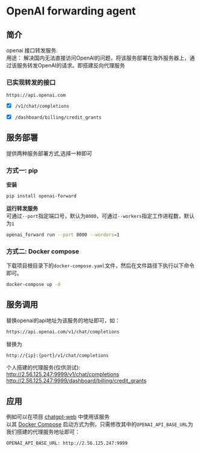 # OpenAI forwarding agent
## 简介
openai 接口转发服务.   
用途： 
解决国内无法直接访问OpenAI的问题，将该服务部署在海外服务器上，通过该服务转发OpenAI的请求。即搭建反向代理服务

### 已实现转发的接口
`https://api.openai.com`

- [x] `/v1/chat/completions`
- [x] `/dashboard/billing/credit_grants`


## 服务部署
提供两种服务部署方式,选择一种即可

### 方式一:  pip
**安装**
```bash
pip install openai-forward
```
**运行转发服务**  
可通过`--port`指定端口号，默认为`8000`，可通过`--workers`指定工作进程数，默认为`1`
```bash
openai_forward run --port 8000 --worders=1
```

### 方式二: Docker compose
下载项目根目录下的`docker-compose.yaml`文件，然后在文件路径下执行以下命令即可。
```bash
docker-compose up -d
```

## 服务调用
替换openai的api地址为该服务的地址即可，如：
```bash
https://api.openai.com/v1/chat/completions
```
替换为
```bash
http://{ip}:{port}/v1/chat/completions
```

个人搭建的代理服务(仅供测试):  
http://2.56.125.247:9999/v1/chat/completions  
http://2.56.125.247:9999/dashboard/billing/credit_grants 

## 应用
例如可以在项目 [chatgpt-web](https://github.com/Chanzhaoyu/chatgpt-web) 中使用该服务   
以其 [Docker Compose](https://github.com/Chanzhaoyu/chatgpt-web#docker-compose) 启动方式为例，只需修改其中的`OPENAI_API_BASE_URL`为我们搭建的代理服务地址即可：
```bash
OPENAI_API_BASE_URL: http://2.56.125.247:9999 
```
